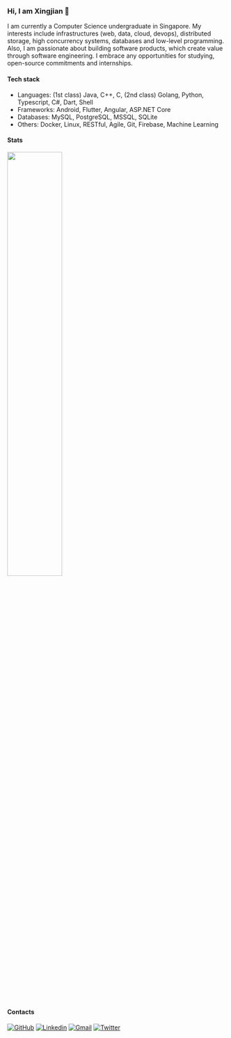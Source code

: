 ### Hi, I am Xingjian 👋

I am currently a Computer Science undergraduate in Singapore. My interests include infrastructures (web, data, cloud, devops), distributed storage, high concurrency systems, databases and low-level programming. Also, I am passionate about building software products, which create value through software engineering. I embrace any opportunities for studying, open-source commitments and internships.


#### Tech stack
- Languages: (1st class) Java, C++, C, (2nd class) Golang, Python, Typescript, C#, Dart, Shell
- Frameworks: Android, Flutter, Angular, ASP.NET Core
- Databases: MySQL, PostgreSQL, MSSQL, SQLite
- Others: Docker, Linux, RESTful, Agile, Git, Firebase, Machine Learning

#### Stats

<img width="50%" src="https://github-readme-stats.vercel.app/api?username=char-1ee&show_icons=true&theme=github_dark&show_icons=true" />

#### Contacts
[![GitHub](https://img.shields.io/badge/-Github-000?style=flat&logo=Github&logoColor=white)](https://github.com/char-1ee)
[![Linkedin](https://img.shields.io/badge/-LinkedIn-0072b1?style=flat&logo=Linkedin&logoColor=white)](https://www.linkedin.com/in/xingjian-li/)
[![Gmail](https://img.shields.io/badge/-Gmail-ea4335?style=flat&logo=Gmail&logoColor=white)](xingjianli59@gmail.com)
[![Twitter](https://img.shields.io/badge/-Twitter-00acee?style=flat&logo=Twitter&logoColor=white)](https://twitter.com/lix1ngjian)
